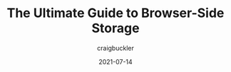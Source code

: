 ---
author: craigbuckler
date: 2021-07-14
publisher: openreplayhq
tags:
  - user-agents
  - storage
  - javascript
target_url: https://blog.openreplay.com/the-ultimate-guide-to-browser-side-storage
title: The Ultimate Guide to Browser-Side Storage
---